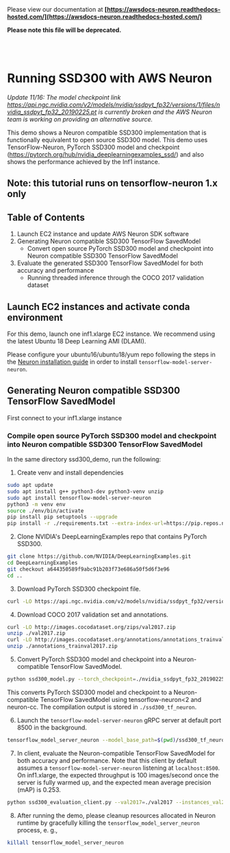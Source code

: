 </br>
</br>

Please view our documentation at **[https://awsdocs-neuron.readthedocs-hosted.com/](https://awsdocs-neuron.readthedocs-hosted.com/)** 

**Please note this file will be deprecated.**

</br>
</br>



# Running SSD300 with AWS Neuron

*Update 11/16: The model checkpoint link
https://api.ngc.nvidia.com/v2/models/nvidia/ssdpyt_fp32/versions/1/files/nvidia_ssdpyt_fp32_20190225.pt
is currently broken and the AWS Neuron team is working on providing an alternative source.*

This demo shows a Neuron compatible SSD300 implementation that is functionally equivalent to open source SSD300 model. This demo uses TensorFlow-Neuron, PyTorch SSD300 model and checkpoint (https://pytorch.org/hub/nvidia_deeplearningexamples_ssd/) and also shows the performance achieved by the Inf1 instance. 

## Note: this tutorial runs on tensorflow-neuron 1.x only

## Table of Contents

1. Launch EC2 instance and update AWS Neuron SDK software
2. Generating Neuron compatible SSD300 TensorFlow SavedModel
   * Convert open source PyTorch SSD300 model and checkpoint into Neuron compatible SSD300 TensorFlow SavedModel
3. Evaluate the generated SSD300 TensorFlow SavedModel for both accuracy and performance
   * Running threaded inference through the COCO 2017 validation dataset

## Launch EC2 instances and activate conda environment

For this demo, launch one inf1.xlarge EC2 instance. We recommend using the latest Ubuntu 18 Deep Learning AMI (DLAMI).

Please configure your ubuntu16/ubuntu18/yum repo following the steps in the [Neuron installation guide](../../../../docs/neuron-install-guide.md) in order to install `tensorflow-model-server-neuron`.

## Generating Neuron compatible SSD300 TensorFlow SavedModel
First connect to your inf1.xlarge instance

### Compile open source PyTorch SSD300 model and checkpoint into Neuron compatible SSD300 TensorFlow SavedModel

In the same directory ssd300_demo, run the following:

1. Create venv and install dependencies

```bash
sudo apt update
sudo apt install g++ python3-dev python3-venv unzip
sudo apt install tensorflow-model-server-neuron
python3 -m venv env
source ./env/bin/activate
pip install pip setuptools --upgrade
pip install -r ./requirements.txt --extra-index-url=https://pip.repos.neuron.amazonaws.com
```

2. Clone NVIDIA's DeepLearningExamples repo that contains PyTorch SSD300.
```bash
git clone https://github.com/NVIDIA/DeepLearningExamples.git
cd DeepLearningExamples
git checkout a644350589f9abc91b203f73e686a50f5d6f3e96
cd ..
```

3. Download PyTorch SSD300 checkpoint file.
```bash
curl -LO https://api.ngc.nvidia.com/v2/models/nvidia/ssdpyt_fp32/versions/1/files/nvidia_ssdpyt_fp32_20190225.pt
```

4. Download COCO 2017 validation set and annotations.
```bash
curl -LO http://images.cocodataset.org/zips/val2017.zip
unzip ./val2017.zip
curl -LO http://images.cocodataset.org/annotations/annotations_trainval2017.zip
unzip ./annotations_trainval2017.zip
```

5. Convert PyTorch SSD300 model and checkpoint into a Neuron-compatible TensorFlow SavedModel.
```bash
python ssd300_model.py --torch_checkpoint=./nvidia_ssdpyt_fp32_20190225.pt --output_saved_model=./ssd300_tf_neuron/1
```

This converts PyTorch SSD300 model and checkpoint to a Neuron-compatible TensorFlow SavedModel using tensorflow-neuron<2 and neuron-cc. The compilation output is stored in `./ssd300_tf_neuron`.

6. Launch the `tensorflow-model-server-neuron` gRPC server at default port 8500 in the background.
```bash
tensorflow_model_server_neuron --model_base_path=$(pwd)/ssd300_tf_neuron &
```

7. In client, evaluate the Neuron-compatible TensorFlow SavedModel for both accuracy and performance. Note that this client by default assumes a `tensorflow-model-server-neuron` listening at `localhost:8500`. On inf1.xlarge, the expected throughput is 100 images/second once the server is fully warmed up, and the expected mean average precision (mAP) is 0.253.

```bash
python ssd300_evaluation_client.py --val2017=./val2017 --instances_val2017_json=./annotations/instances_val2017.json
```

8. After running the demo, please cleanup resources allocated in Neuron runtime by gracefully killing the `tensorflow_model_server_neuron` process, e. g.,
```bash
killall tensorflow_model_server_neuron
```
